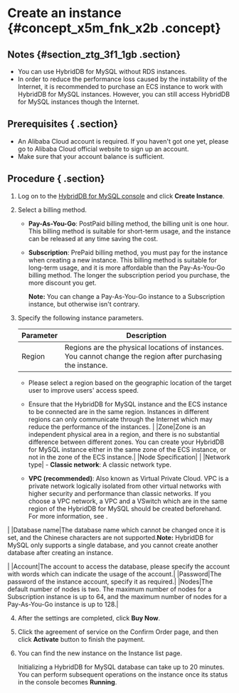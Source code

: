 # Create an instance {#concept_x5m_fnk_x2b .concept}

## Notes {#section_ztg_3f1_1gb .section}

-   You can use HybridDB for MySQL without RDS instances.
-   In order to reduce the performance loss caused by the instability of the Internet, it is recommended to purchase an ECS instance to work with HybridDB for MySQL instances. However, you can still access HybridDB for MySQL instances though the Internet.

## Prerequisites { .section}

-   An Alibaba Cloud account is required. If you haven't got one yet, please go to Alibaba Cloud official website to sign up an account.
-   Make sure that your account balance is sufficient.

## Procedure { .section}

1.  Log on to the [HybridDB for MySQL console](https://partners-intl.console.aliyun.com/#/petadata) and click **Create Instance**.
2.  Select a billing method.
    -   **Pay-As-You-Go**: PostPaid billing method, the billing unit is one hour. This billing method is suitable for short-term usage, and the instance can be released at any time saving the cost.
    -   **Subscription**: PrePaid billing method, you must pay for the instance when creating a new instance. This billing method is suitable for long-term usage, and it is more affordable than the Pay-As-You-Go billing method. The longer the subscription period you purchase, the more discount you get.

        **Note:** You can change a Pay-As-You-Go instance to a Subscription instance, but otherwise isn't contrary.

3.  Specify the following instance parameters.

    |Parameter|Description|
    |---------|-----------|
    |Region| Regions are the physical locations of instances. You cannot change the region after purchasing the instance.

     -   Please select a region based on the geographic location of the target user to improve users' access speed.
    -   Ensure that the HybridDB for MySQL instance and the ECS instance to be connected are in the same region. Instances in different regions can only communicate through the Internet which may reduce the performance of the instances.
 |
    |Zone|Zone is an independent physical area in a region, and there is no substantial difference between different zones. You can create your HybridDB for MySQL instance either in the same zone of the ECS instance, or not in the zone of the ECS instance.|
    |Node Specification| |
    |Network type|     -   **Classic network**: A classic network type.

    -   **VPC \(recommended\)**: Also known as Virtual Private Cloud. VPC is a private network logically isolated from other virtual networks with higher security and performance than classic networks. If you choose a VPC network, a VPC and a VSwitch which are in the same region of the HybridDB for MySQL should be created beforehand. For more information, see .

 |
    |Database name|The database name which cannot be changed once it is set, and the Chinese characters are not supported.**Note:** HybridDB for MySQL only supports a single database, and you cannot create another database after creating an instance.

|
    |Account|The account to access the database, please specify the account with words which can indicate the usage of the account.|
    |Password|The password of the instance account, specify it as required.|
    |Nodes|The default number of nodes is two. The maximum number of nodes for a Subscription instance is up to 64, and the maximum number of nodes for a Pay-As-You-Go instance is up to 128.|

4.  After the settings are completed, click **Buy Now**.
5.  Click the agreement of service on the Confirm Order page, and then click **Activate** button to finish the payment.
6.  You can find the new instance on the Instance list page.

    Initializing a HybridDB for MySQL database can take up to 20 minutes. You can perform subsequent operations on the instance once its status in the console becomes **Running**.


